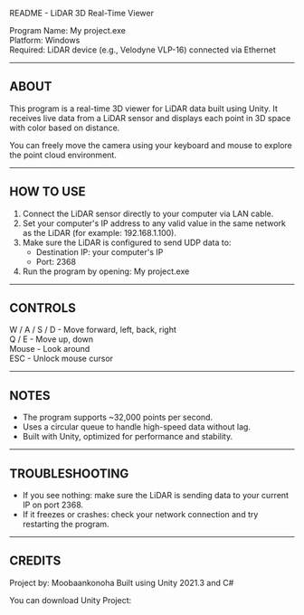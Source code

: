 README - LiDAR 3D Real-Time Viewer

Program Name: My project.exe  
Platform: Windows  
Required: LiDAR device (e.g., Velodyne VLP-16) connected via Ethernet

------------------------------------------------------------
ABOUT
------------------------------------------------------------
This program is a real-time 3D viewer for LiDAR data built using Unity.
It receives live data from a LiDAR sensor and displays each point
in 3D space with color based on distance.

You can freely move the camera using your keyboard and mouse 
to explore the point cloud environment.

------------------------------------------------------------
HOW TO USE
------------------------------------------------------------
1. Connect the LiDAR sensor directly to your computer via LAN cable.
2. Set your computer's IP address to any valid value in the same network
   as the LiDAR (for example: 192.168.1.100).
3. Make sure the LiDAR is configured to send UDP data to:
   - Destination IP: your computer's IP
   - Port: 2368
4. Run the program by opening:
   My project.exe

------------------------------------------------------------
CONTROLS
------------------------------------------------------------
W / A / S / D   - Move forward, left, back, right  
Q / E           - Move up, down  
Mouse           - Look around  
ESC             - Unlock mouse cursor

------------------------------------------------------------
NOTES
------------------------------------------------------------
- The program supports ~32,000 points per second.
- Uses a circular queue to handle high-speed data without lag.
- Built with Unity, optimized for performance and stability.

------------------------------------------------------------
TROUBLESHOOTING
------------------------------------------------------------
- If you see nothing: make sure the LiDAR is sending data to your current IP on port 2368.
- If it freezes or crashes: check your network connection and try restarting the program.

------------------------------------------------------------
CREDITS
------------------------------------------------------------
Project by: Moobaankonoha
Built using Unity 2021.3 and C#

You can download Unity Project: 
